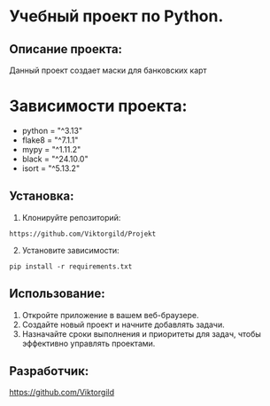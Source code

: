 # Учебный проект по Python.

## Описание проекта:
Данный проект создает маски для банковских карт

# Зависимости проекта:

* python = "^3.13"
* flake8 = "^7.1.1"
* mypy = "^1.11.2"
* black = "^24.10.0"
* isort = "^5.13.2"

## Установка:
1. Клонируйте репозиторий:
```
https://github.com/Viktorgild/Projekt
```
2. Установите зависимости:
```
pip install -r requirements.txt
```
## Использование:
1. Откройте приложение в вашем веб-браузере.
2. Создайте новый проект и начните добавлять задачи.
3. Назначайте сроки выполнения и приоритеты для задач, чтобы эффективно управлять проектами.

## Разработчик:

https://github.com/Viktorgild
